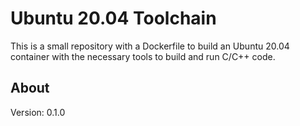 # Ubuntu 20.04 Toolchain

This is a small repository with a Dockerfile to build an Ubuntu 20.04 container with the necessary tools to build and run C/C++ code.

## About

Version: 0.1.0

